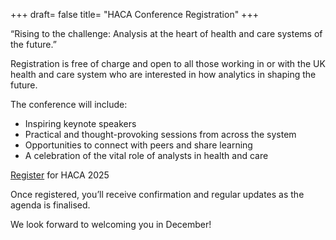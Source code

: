 +++
draft= false
title= "HACA Conference Registration"
+++


“Rising to the challenge: Analysis at the heart of health and care systems of the future.”

Registration is free of charge and open to all those working in or with the UK health and care system who are interested in how analytics in shaping the future.

The conference will include:

- Inspiring keynote speakers
- Practical and thought-provoking sessions from across the system
- Opportunities to connect with peers and share learning
- A celebration of the vital role of analysts in health and care

[Register](https://haca-conference.nhs.uk/) for HACA 2025

Once registered, you’ll receive confirmation and regular updates as the agenda is finalised.

We look forward to welcoming you in December!